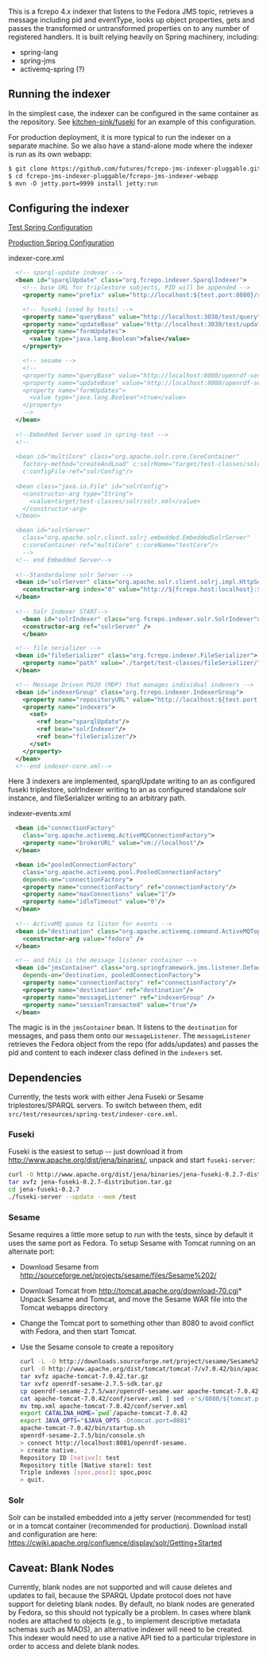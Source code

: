 This is a fcrepo 4.x indexer that listens to the Fedora JMS topic, retrieves a message including pid and eventType, looks up object properties, gets and passes the transformed or untransformed properties on to any number of registered handlers.  It is built relying heavily on Spring machinery, including:

* spring-lang
* spring-jms
* activemq-spring (?)


## Running the indexer

In the simplest case, the indexer can be configured in the same container as the repository.   See [kitchen-sink/fuseki](https://github.com/futures/fcrepo-kitchen-sink/tree/fuseki) for an example of this configuration.

For production deployment, it is more typical to run the indexer on a separate machine.  So we also have a stand-alone mode where the indexer is run as its own webapp:

```xml
$ git clone https://github.com/futures/fcrepo-jms-indexer-pluggable.git
$ cd fcrepo-jms-indexer-pluggable/fcrepo-jms-indexer-webapp
$ mvn -D jetty.port=9999 install jetty:run
```

## Configuring the indexer

 [Test Spring Configuration](https://github.com/futures/fcrepo-jms-indexer-pluggable/tree/master/fcrepo-jms-indexer-core/src/test/resources/spring-test)
 
 [Production Spring Configuration](https://github.com/futures/fcrepo-jms-indexer-pluggable/tree/master/fcrepo-jms-indexer-webapp/src/main/resources/spring) 

indexer-core.xml
```xml
  <!-- sparql-update indexer -->
  <bean id="sparqlUpdate" class="org.fcrepo.indexer.SparqlIndexer">
    <!-- base URL for triplestore subjects, PID will be appended -->
    <property name="prefix" value="http://localhost:${test.port:8080}/rest/objects/"/>

    <!-- fuseki (used by tests) -->
    <property name="queryBase" value="http://localhost:3030/test/query"/>
    <property name="updateBase" value="http://localhost:3030/test/update"/>
    <property name="formUpdates">
      <value type="java.lang.Boolean">false</value>
    </property>

    <!-- sesame -->
    <!--
    <property name="queryBase" value="http://localhost:8080/openrdf-sesame/repositories/test"/>
    <property name="updateBase" value="http://localhost:8080/openrdf-sesame/repositories/test/statements"/>
    <property name="formUpdates">
      <value type="java.lang.Boolean">true</value>
    </property>
    -->
  </bean>
  
  <!--Embedded Server used in spring-test -->
  <!--
  
  <bean id="multiCore" class="org.apache.solr.core.CoreContainer"
    factory-method="createAndLoad" c:solrHome="target/test-classes/solr"
    c:configFile-ref="solrConfig"/>
    
  <bean class="java.io.File" id="solrConfig">
    <constructor-arg type="String">
      <value>target/test-classes/solr/solr.xml</value>
    </constructor-arg>
  </bean>

  <bean id="solrServer"
    class="org.apache.solr.client.solrj.embedded.EmbeddedSolrServer"
    c:coreContainer-ref="multiCore" c:coreName="testCore"/>
    -->
  <!-- end Embedded Server-->
  
  <!--Standardalone solr Server -->
  <bean id="solrServer" class="org.apache.solr.client.solrj.impl.HttpSolrServer">
    <constructor-arg index="0" value="http://${fcrepo.host:localhost}:${solrIndexer.port:8983}/solr/" />
  </bean>
  
  <!-- Solr Indexer START-->
    <bean id="solrIndexer" class="org.fcrepo.indexer.solr.SolrIndexer">
    <constructor-arg ref="solrServer" />
    </bean>

  <!-- file serializer -->
  <bean id="fileSerializer" class="org.fcrepo.indexer.FileSerializer">
    <property name="path" value="./target/test-classes/fileSerializer/"/>
  </bean>

  <!-- Message Driven POJO (MDP) that manages individual indexers -->
  <bean id="indexerGroup" class="org.fcrepo.indexer.IndexerGroup">
    <property name="repositoryURL" value="http://localhost:${test.port:8080}/rest/objects/" />
    <property name="indexers">
      <set>
        <ref bean="sparqlUpdate"/>
        <ref bean="solrIndexer"/>
        <ref bean="fileSerializer"/>
      </set>
    </property>
  </bean>
  <!--end indexer-core.xml-->
```

Here 3 indexers are implemented, sparqlUpdate writing to an as configured fuseki triplestore, solrIndexer writing to an as configured standalone solr instance, and fileSerializer writing to an arbitrary path.  

indexer-events.xml
```xml
  <bean id="connectionFactory"
    class="org.apache.activemq.ActiveMQConnectionFactory">
    <property name="brokerURL" value="vm://localhost"/>
  </bean>

  <bean id="pooledConnectionFactory"
    class="org.apache.activemq.pool.PooledConnectionFactory"
    depends-on="connectionFactory">
    <property name="connectionFactory" ref="connectionFactory"/>
    <property name="maxConnections" value="1"/>
    <property name="idleTimeout" value="0"/>
  </bean>
  
  <!-- ActiveMQ queue to listen for events -->
  <bean id="destination" class="org.apache.activemq.command.ActiveMQTopic">
    <constructor-arg value="fedora" />
  </bean>

  <!-- and this is the message listener container -->
  <bean id="jmsContainer" class="org.springframework.jms.listener.DefaultMessageListenerContainer"
    depends-on="destination, pooledConnectionFactory">
    <property name="connectionFactory" ref="connectionFactory"/>
    <property name="destination" ref="destination"/>
    <property name="messageListener" ref="indexerGroup" />
    <property name="sessionTransacted" value="true"/>
  </bean>
```

The magic is in the ```jmsContainer``` bean. It listens to the ```destination``` for messages, and pass them onto our ```messageListener```.  The ```messageListener``` retrieves the Fedora object from the repo (for adds/updates) and passes the pid and content to each indexer class defined in the ```indexers``` set.

## Dependencies

Currently, the tests work with either Jena Fuseki or Sesame triplestores/SPARQL servers.  To switch between them, edit ```src/test/resources/spring-test/indexer-core.xml```.

### Fuseki
Fuseki is the easiest to setup -- just download it from http://www.apache.org/dist/jena/binaries/, unpack and start ```fuseki-server```:

``` sh
curl -O http://www.apache.org/dist/jena/binaries/jena-fuseki-0.2.7-distribution.tar.gz
tar xvfz jena-fuseki-0.2.7-distribution.tar.gz
cd jena-fuseki-0.2.7
./fuseki-server --update --mem /test
```

### Sesame

Sesame requires a little more setup to run with the tests, since by default it uses the same port as Fedora.  To setup Sesame with Tomcat running on an alternate port:

* Download Sesame from http://sourceforge.net/projects/sesame/files/Sesame%202/ 
* Download Tomcat from http://tomcat.apache.org/download-70.cgi* Unpack Sesame and Tomcat, and move the Sesame WAR file into the Tomcat webapps directory
* Change the Tomcat port to something other than 8080 to avoid conflict with Fedora, and then start Tomcat.
* Use the Sesame console to create a repository

    ``` sh
    curl -L -O http://downloads.sourceforge.net/project/sesame/Sesame%202/2.7.5/openrdf-sesame-2.7.5-sdk.tar.gz
    curl -O http://www.apache.org/dist/tomcat/tomcat-7/v7.0.42/bin/apache-tomcat-7.0.42.tar.gz
    tar xvfz apache-tomcat-7.0.42.tar.gz
    tar xvfz openrdf-sesame-2.7.5-sdk.tar.gz
    cp openrdf-sesame-2.7.5/war/openrdf-sesame.war apache-tomcat-7.0.42/webapps/
    cat apache-tomcat-7.0.42/conf/server.xml | sed -e's/8080/${tomcat.port}/' > tmp.xml
    mv tmp.xml apache-tomcat-7.0.42/conf/server.xml
    export CATALINA_HOME=`pwd`/apache-tomcat-7.0.42
    export JAVA_OPTS="$JAVA_OPTS -Dtomcat.port=8081"
    apache-tomcat-7.0.42/bin/startup.sh
    openrdf-sesame-2.7.5/bin/console.sh
    > connect http://localhost:8081/openrdf-sesame.
    > create native.
    Repository ID [native]: test
    Repository title [Native store]: test
    Triple indexes [spoc,posc]: spoc,posc
    > quit.
    ```

### Solr

Solr can be installed embedded into a jetty server (recommended for test) or in a tomcat container (recommended for production).  Download install and configuration are here: https://cwiki.apache.org/confluence/display/solr/Getting+Started

## Caveat: Blank Nodes

Currently, blank nodes are not supported and will cause deletes and updates to fail, because the SPARQL Update protocol does not have support for deleting blank nodes.  By default, no blank nodes are generated by Fedora, so this should not typically be a problem.  In cases where blank nodes are attached to objects (e.g., to implement descriptive metadata schemas such as MADS), an alternative indexer will need to be created.  This indexer would need to use a native API tied to a particular triplestore in order to access and delete blank nodes.
